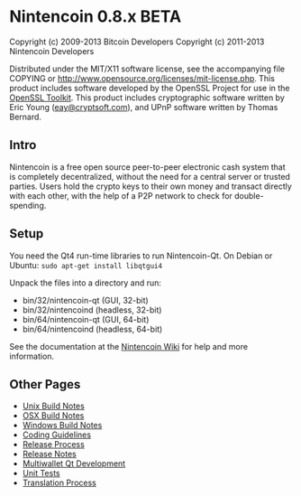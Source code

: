 Nintencoin 0.8.x BETA
====================

Copyright (c) 2009-2013 Bitcoin Developers
Copyright (c) 2011-2013 Nintencoin Developers

Distributed under the MIT/X11 software license, see the accompanying
file COPYING or http://www.opensource.org/licenses/mit-license.php.
This product includes software developed by the OpenSSL Project for use in the [OpenSSL Toolkit](http://www.openssl.org/). This product includes
cryptographic software written by Eric Young ([eay@cryptsoft.com](mailto:eay@cryptsoft.com)), and UPnP software written by Thomas Bernard.


Intro
---------------------
Nintencoin is a free open source peer-to-peer electronic cash system that is
completely decentralized, without the need for a central server or trusted
parties.  Users hold the crypto keys to their own money and transact directly
with each other, with the help of a P2P network to check for double-spending.


Setup
---------------------
You need the Qt4 run-time libraries to run Nintencoin-Qt. On Debian or Ubuntu:
	`sudo apt-get install libqtgui4`

Unpack the files into a directory and run:

- bin/32/nintencoin-qt (GUI, 32-bit)
- bin/32/nintencoind (headless, 32-bit)
- bin/64/nintencoin-qt (GUI, 64-bit)
- bin/64/nintencoind (headless, 64-bit)

See the documentation at the [Nintencoin Wiki](http://nintencoin.info)
for help and more information.


Other Pages
---------------------
- [Unix Build Notes](build-unix.md)
- [OSX Build Notes](build-osx.md)
- [Windows Build Notes](build-msw.md)
- [Coding Guidelines](coding.md)
- [Release Process](release-process.md)
- [Release Notes](release-notes.md)
- [Multiwallet Qt Development](multiwallet-qt.md)
- [Unit Tests](unit-tests.md)
- [Translation Process](translation_process.md)
